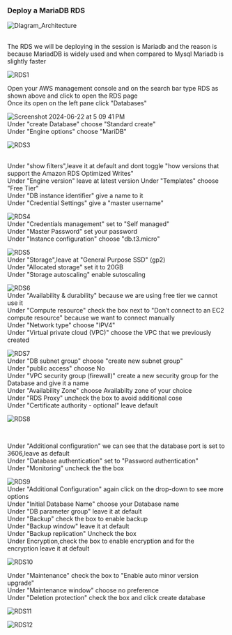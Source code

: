 ### Deploy a MariaDB RDS

![DIagram_Architecture](https://github.com/AdventureLouis/Wordpress_Deployment_To_AWS_2/assets/161846069/be1167c5-1c2b-46ed-b011-01573607159f)

<br>
The RDS we will be deploying in the session is Mariadb and the reason is because MariadDB is widely used and when compared to Mysql Mariadb is slightly faster
<br>

![RDS1](https://github.com/AdventureLouis/Wordpress_Deployment_To_AWS_2/assets/161846069/a6eab676-5d14-44c3-955b-ca6d80e1e097)

Open your AWS management console and on the search bar type RDS as shown above and click to open the RDS page
<br>
Once its open on the left pane click "Databases"

![Screenshot 2024-06-22 at 5 09 41 PM](https://github.com/AdventureLouis/Wordpress_Deployment_To_AWS_2/assets/161846069/769b51d6-b017-4307-ad73-c9128027c9d9)
<br>
Under "create Database" choose "Standard create"
<br>
Under "Engine options" choose "MariDB"

![RDS3](https://github.com/AdventureLouis/Wordpress_Deployment_To_AWS_2/assets/161846069/c8e0ecfd-0e42-4ce1-a1be-1300631f243d)

<br>
Under "show filters",leave it at default and dont toggle "how versions that support the Amazon RDS Optimized Writes"
<br>
Under "Engine version" leave at latest version
Under "Templates" choose "Free Tier"
<br>
Under "DB instance identifier" give a name to it
<br>
Under "Credential Settings" give a "master username"
<br>

![RDS4](https://github.com/AdventureLouis/Wordpress_Deployment_To_AWS_2/assets/161846069/e4ef53c2-08bf-46f7-a406-ffedefd75ed5)
<br>
Under "Credentials management" set to "Self managed"
<br>
Under  "Master Password" set your password
<br>
Under "Instance configuration" choose "db.t3.micro"
<br>

![RDS5](https://github.com/AdventureLouis/Wordpress_Deployment_To_AWS_2/assets/161846069/00a974b4-bd26-4504-87a6-def1d9c71c4d)
<br>
Under "Storage",leave at "General Purpose SSD" (gp2)
<br>
Under "Allocated storage" set it to 20GB
<br>
Under "Storage autoscaling" enable sutoscaling
<br>

![RDS6](https://github.com/AdventureLouis/Wordpress_Deployment_To_AWS_2/assets/161846069/47f41331-b34a-4a30-82d6-33dbf0074135)
<br>
Under "Availability & durability" because we are using free tier we cannot use it
<br>
Under "Compute resource" check the box next to "Don’t connect to an EC2 compute resource" because we want to connect manually
<br>
Under "Network type" choose "IPV4"
<br>
Under "Virtual private cloud (VPC)" choose the VPC that we previously created
<br>

![RDS7](https://github.com/AdventureLouis/Wordpress_Deployment_To_AWS_2/assets/161846069/1cffbf19-6024-4aff-a743-68ad36ccde92)
<br>
Under "DB subnet group" choose "create new subnet group"
<br>
Under "public access" choose No
<br>
Under "VPC security group (firewall)" create a new security group for the Database and give it a name
<br>
Under  "Availability Zone" choose Availabilty zone of your choice
<br>
Under "RDS Proxy" uncheck the box to avoid additional cose
<br>
Under "Certificate authority - optional" leave default
<br>

![RDS8](https://github.com/AdventureLouis/Wordpress_Deployment_To_AWS_2/assets/161846069/3c2656b1-47b0-4dae-a9ac-b76c9e7f8b2e)

<br>
 
Under "Additional configuration" we can see that the database port is set to 3606,leave as default
<br>
Under "Database authentication" set to "Password authentication"
<br>
Under "Monitoring" uncheck the the box
<br>

![RDS9](https://github.com/AdventureLouis/Wordpress_Deployment_To_AWS_2/assets/161846069/4423fd56-16e0-4796-b580-e41e58323a22)
<br>
Under "Additional Configuration" again click on the drop-down to see more options
<br>
Under "Initial Database Name" choose your Database name
<br>
Under "DB parameter group" leave it at default
<br>
Under "Backup" check the box to enable backup
<br>
Under "Backup window" leave it at default
<br>
Under "Backup replication" Uncheck the box
<br>
Under Encryption,check the box to enable encryption and for the encryption leave it at default
<br>

![RDS10](https://github.com/AdventureLouis/Wordpress_Deployment_To_AWS_2/assets/161846069/746bc440-068b-4bb2-9024-a21ac4ece727)
<br>

Under "Maintenance" check the box to "Enable auto minor version upgrade"
<br>
Under "Maintenance window" choose no preference
<br>
Under "Deletion protection" check the box and click create database

![RDS11](https://github.com/AdventureLouis/Wordpress_Deployment_To_AWS_2/assets/161846069/41bb8838-9918-4086-9c0b-a3aaf3c91a0f)

![RDS12](https://github.com/AdventureLouis/Wordpress_Deployment_To_AWS_2/assets/161846069/28cb109b-50f5-4dd6-9c3f-3b8829502497)

